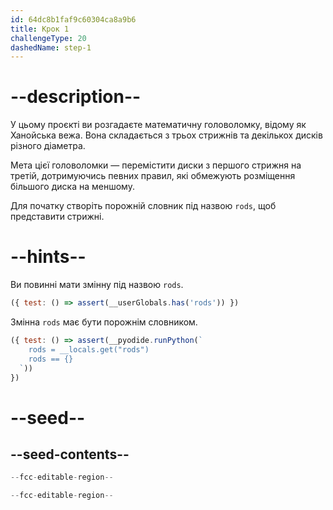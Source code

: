 ```yaml
---
id: 64dc8b1faf9c60304ca8a9b6
title: Крок 1
challengeType: 20
dashedName: step-1
---
```


# --description--

У цьому проєкті ви розгадаєте математичну головоломку, відому як Ханойська вежа. Вона складається з трьох стрижнів та декількох дисків різного діаметра.

Мета цієї головоломки — перемістити диски з першого стрижня на третій, дотримуючись певних правил, які обмежують розміщення більшого диска на меншому.

Для початку створіть порожній словник під назвою `rods`, щоб представити стрижні.

# --hints--

Ви повинні мати змінну під назвою `rods`.

```js
({ test: () => assert(__userGlobals.has('rods')) })
```

Змінна `rods` має бути порожнім словником.

```js
({ test: () => assert(__pyodide.runPython(`
    rods = __locals.get("rods")
    rods == {}
  `))
})
```

# --seed--

## --seed-contents--

```py
--fcc-editable-region--

--fcc-editable-region--
```
